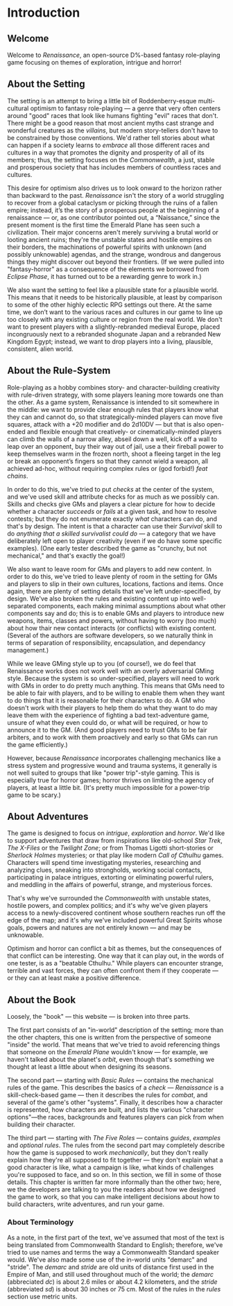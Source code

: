 # Introduction

## Welcome

Welcome to *Renaissance*, an open-source D%-based fantasy role-playing game focusing on themes of exploration, intrigue and horror!

## About the Setting

The setting is an attempt to bring a little bit of Roddenberry-esque multi-cultural optimism to fantasy role-playing — a genre that very often centers around "good" races that look like humans fighting "evil" races that don't.
There might be a good reason that most ancient myths cast strange and wonderful creatures as the *villains*, but modern story-tellers don't have to be constrained by those conventions.
We'd rather tell stories about what can happen if a society learns to *embrace* all those different races and cultures in a way that promotes the dignity and prosperity of all of its members; thus, the setting focuses on the *Commonwealth*, a just, stable and prosperous society that has includes members of countless races and cultures.

This desire for optimism also drives us to look onward to the horizon rather than backward to the past.
*Renaissance* isn't the story of a world struggling to recover from a global cataclysm or picking through the ruins of a fallen empire;
instead, it’s the story of a prosperous people at the beginning of a renaissance — or, as one contributor pointed out, a “Naissance,” since the present moment is the first time the Emerald Plane has seen such a civilization.
Their major concerns aren't merely surviving a brutal world or looting ancient ruins; they're the unstable states and hostile empires on their borders, the machinations of powerful spirits with unknown (and possibly unknowable) agendas, and the strange, wondrous and dangerous things they might discover out beyond their frontiers.
(If we were pulled into "fantasy-horror" as a consequence of the elements we borrowed from *Eclipse Phase*, it has turned out to be a rewarding genre to work in.)

We also want the setting to feel like a plausible state for a plausible world.
This means that it needs to be historically plausible, at least by comparison to some of the other highly eclectic RPG settings out there.
At the same time, we don’t want to the various races and cultures in our game to line up too closely with any existing culture or region from the real world.
We don't want to present players with a slightly-rebranded medieval Europe, placed incongruously next to a rebranded shogunate Japan and a rebranded New Kingdom Egypt; instead, we want to drop players into a living, plausible, consistent, alien world.

## About the Rule-System

Role-playing as a hobby combines story- and character-building creativity with rule-driven strategy, with some players leaning more towards one than the other.
As a game system, Renaissance is intended to sit somewhere in the middle: we want to provide clear enough rules that players know what they can and cannot do, so that strategically-minded players can move five squares, attack with a +20 modifier and do 2d10DV — but that is also open-ended and flexible enough that creatively- or cinematically-minded players can climb the walls of a narrow alley, abseil down a well, kick off a wall to leap over an opponent, buy their way out of jail, use a their fireball power to keep themselves warm in the frozen north, shoot a fleeing target in the leg or break an opponent’s fingers so that they cannot wield a weapon, all achieved ad-hoc, without requiring complex rules or (god forbid!) *feat chains*.

In order to do this, we've tried to put *checks* at the center of the system, and we've used skill and attribute checks for as much as we possibly can.
Skills and checks give GMs and players a clear picture for how to decide whether a character *succeeds* or *fails* at a given task, and how to resolve contests; but they do not enumerate exactly *what* characters can do, and that's by design.
The intent is that a character can use their *Survival* skill to do *anything that a skilled survivalist could do* — a category that we have deliberately left open to player creativity (even if we do have some specific examples).
(One early tester described the game as "crunchy, but not mechanical," and that's exactly the goal!)

We also want to leave room for GMs and players to add new content.
In order to do this, we've tried to leave plenty of room in the setting for GMs and players to slip in their own cultures, locations, factions and items.
Once again, there are plenty of setting details that we've left under-specified, by design.
We've also broken the rules and existing content up into well-separated components, each making minimal assumptions about what other components say and do; this is to enable GMs and players to introduce new weapons, items, classes and powers, without having to worry (too much) about how thair new contact interacts (or conflicts) with existing content.
(Several of the authors are software developers, so we naturally think in terms of separation of responsibility, encapsulation, and dependancy management.)

While we leave GMing style up to you (of course!), we do feel that Renaissance works does not work well with an overly adversarial GMing style.
Because the system is so under-specified, players will need to work with GMs in order to do pretty much anything.
This means that GMs need to be able to fair with players, and to be willing to enable them when they want to do things that it is reasonable for their characters to do.
A GM who doesn't work with their players to help them do what they want to do may leave them with the experience of fighting a bad text-adventure game, unsure of what they even could do, or what will be required, or how to announce it to the GM.
(And good players need to trust GMs to be fair arbiters, and to work with them proactively and early so that GMs can run the game efficiently.)

However, because *Renaissance* incorporates challenging mechanics like a stress system and progressive wound and trauma systems, it generally is not well suited to groups that like "power trip"-style gaming.
This is especially true for horror games; horror thrives on limiting the agency of players, at least a little bit.
(It's pretty much impossible for a power-trip game to be scary.)

## About Adventures

The game is designed to focus on *intrigue*, *exploration* and *horror*.
We'd like to support adventures that draw from inspirations like old-school *Star Trek*, *The X-Files* or the *Twilight Zone*; or from Thomas Ligotti short-stories or *Sherlock Holmes* mysteries; or that play like modern *Call of Cthulhu* games.
Characters will spend time investigating mysteries, researching and analyzing clues, sneaking into strongholds, working social contacts, participating in palace intrigues, extorting or eliminating powerful rulers, and meddling in the affairs of powerful, strange, and mysterious forces.

That's why we've surrounded the *Commonwealth* with unstable states, hostile powers, and complex politics; and it's why we've given players access to a newly-discovered continent whose southern reaches run off the edge of the map; and it's why we've included powerful Great Spirits whose goals, powers and natures are not entirely known — and may be unknowable.

Optimism and horror can conflict a bit as themes, but the consequences of that conflict can be interesting.
One way that it can play out, in the words of one tester, is as a "beatable Cthulhu."
While players can encounter strange, terrible and vast forces, they can often confront them if they cooperate — or they can at least make a positive difference.

## About the Book

Loosely, the "book" — this website — is broken into three parts.

The first part consists of an "in-world" description of the setting; more than the other chapters, this one is written from the perspective of someone "inside" the world.
That means that we've tried to avoid referencing things that someone on the *Emerald Plane* wouldn't know — for example, we haven't talked about the planet's *orbit*, even though that's something we thought at least a little about when designing its seasons.

The second part — starting with *Basic Rules* — contains the mechanical rules of the game.
This describes the basics of a *check* — *Renaissance* is a skill-check-based game — then it describes the rules for *combat*, and several of the game's other "systems".
Finally, it describes how a character is represented, how characters are built, and lists the various "character options"—the races, backgrounds and features players can pick from when building their character.

The third part — starting with *The Five Roles* — contains *guides*, *examples* and *optional rules*.
The rules from the second part may completely describe how the game is supposed to work *mechanically*, but they don't really explain how they're all supposed to fit together — they don't explain what a good character is like, what a campaign is like, what kinds of challenges you're supposed to face, and so on.
In this section, we fill in some of those details.
This chapter is written far more informally than the other two; here, we the developers are talking to you the readers about how we designed the game to work, so that you can make intelligent decisions about how to build characters, write adventures, and run your game.

### About Terminology

As a note, in the first part of the text, we've assumed that most of the text is being translated from Commonwealth Standard to English; therefore, we've tried to use names and terms the way a Commonwealth Standard speaker would.
We've also made some use of the in-world units "demarc" and "stride".
The *demarc* and *stride* are old units of distance first used in the Empire of Man, and still used throughout much of the world; the *demarc* (abbreciated *dc*) is about 2.6 miles or about 4.2 kilometers, and the *stride* (abbreviated *sd*) is about 30 inches or 75 cm.
Most of the rules in the *rules* section use metric units.